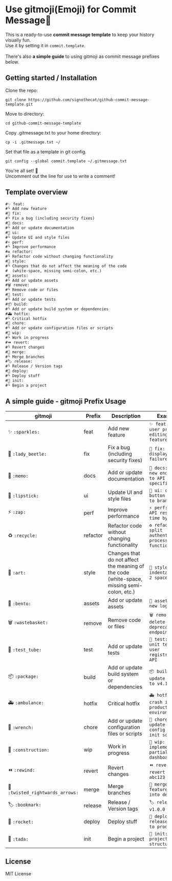# Use gitmoji(Emoji) for Commit Message🚀

This is a ready-to-use **commit message template** to keep your history visually fun.<br>
Use it by setting it in `commit.template`.<br><br>
There's also **a simple guide** to using gitmoji as commit message prefixes below.

## Getting started / Installation

Clone the repo:
```
git clone https://github.com/signothecat/github-commit-message-template.git
```

Move to directory:
```
cd github-commit-message-template
```

Copy .gitmessage.txt to your home directory:
```
cp -i .gitmessage.txt ~/
```

Set that file as a template in git config.<br>

```
git config --global commit.template ~/.gitmessage.txt
```

You're all set! 🎉<br>
Uncomment out the line for use to write a comment!

## Template overview

```txt
#✨ feat: 
#└ Add new feature
#🐞 fix: 
#└ Fix a bug (including security fixes)
#📝 docs: 
#└ Add or update documentation
#💄 ui: 
#└ Update UI and style files
#⚡ perf: 
#└ Improve performance
#♻️ refactor: 
#└ Refactor code without changing functionality
#🎨 style: 
#└ Changes that do not affect the meaning of the code
#  (white-space, missing semi-colon, etc.)
#🍱 assets: 
#└ Add or update assets
#🗑️ remove: 
#└ Remove code or files
#🧪 test: 
#└ Add or update tests
#📦 build: 
#└ Add or update build system or dependencies
#🚑 hotfix: 
#└ Critical hotfix
#🔧 chore: 
#└ Add or update configuration files or scripts
#🚧 wip: 
#└ Work in progress
#⏪ revert: 
#└ Revert changes
#🔀 merge: 
#└ Merge branches
#🏷️ release: 
#└ Release / Version tags
#🚀 deploy: 
#└ Deploy stuff
#🎉 init: 
#└ Begin a project
```

## A simple guide - gitmoji Prefix Usage

| gitmoji | Prefix | Description | Example |
|---------|--------|-------------|---------|
| ✨ `:sparkles:` | feat | Add new feature | `✨ feat: add user profile editing feature` |
| 🐞 `:lady_beetle:` | fix | Fix a bug (including security fixes) | `🐞 fix: fix display failure` |
| 📝 `:memo:` | docs | Add or update documentation | `📝 docs: add new endpoint to API specification` |
| 💄 `:lipstick:` | ui | Update UI and style files | `💄 ui: change button color to brand color` |
| ⚡ `:zap:` | perf | Improve performance | `⚡ perf: reduce API response time by 300ms` |
| ♻️ `:recycle:` | refactor | Refactor code without changing functionality | `♻️ refactor: split authentication process into functions` |
| 🎨 `:art:` | style | Changes that do not affect the meaning of the code (white-space, missing semi-colon, etc.) | `🎨 style: unify indentation to 2 spaces` |
| 🍱 `:bento:` | assets | Add or update assets | `🍱 assets: add new logo image` |
| 🗑️ `:wastebasket:` | remove | Remove code or files | `🗑️ remove: delete deprecated API endpoint` |
| 🧪 `:test_tube:` | test | Add or update tests | `🧪 test: add unit tests for user registration API` |
| 📦 `:package:` | build | Add or update build system or dependencies | `📦 build: update lodash to v4.17.21` |
| 🚑 `:ambulance:` | hotfix | Critical hotfix | `🚑 hotfix: fix crash in production environment` |
| 🔧 `:wrench:` | chore | Add or update configuration files or scripts | `🔧 chore: update ESLint config and DB init script` |
| 🚧 `:construction:` | wip | Work in progress | `🚧 wip: implement partial UI for dashboard` |
| ⏪ `:rewind:` | revert | Revert changes | `⏪ revert: revert commit abc123` |
| 🔀 `:twisted_rightwards_arrows:` | merge | Merge branches | `🔀 merge: merge feature/login into develop` |
| 🏷️ `:bookmark:` | release | Release / Version tags | `🏷️ release: v1.0.0` |
| 🚀 `:rocket:` | deploy | Deploy stuff | `🚀 deploy: release v1.2.0 to production` |
| 🎉 `:tada:` | init | Begin a project | `🎉 init: create project structure` |

## License
MIT License
